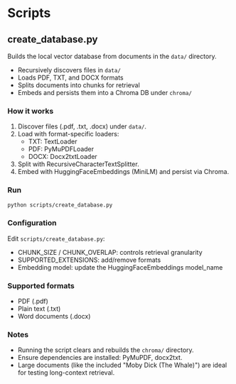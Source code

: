 # Scripts

## create_database.py
Builds the local vector database from documents in the `data/` directory.

- Recursively discovers files in `data/`
- Loads PDF, TXT, and DOCX formats
- Splits documents into chunks for retrieval
- Embeds and persists them into a Chroma DB under `chroma/`

### How it works
1. Discover files (.pdf, .txt, .docx) under `data/`.
2. Load with format-specific loaders:
   - TXT: TextLoader
   - PDF: PyMuPDFLoader
   - DOCX: Docx2txtLoader
3. Split with RecursiveCharacterTextSplitter.
4. Embed with HuggingFaceEmbeddings (MiniLM) and persist via Chroma.

### Run
```bash
python scripts/create_database.py
```

### Configuration
Edit `scripts/create_database.py`:
- CHUNK_SIZE / CHUNK_OVERLAP: controls retrieval granularity
- SUPPORTED_EXTENSIONS: add/remove formats
- Embedding model: update the HuggingFaceEmbeddings model_name

### Supported formats
- PDF (.pdf)
- Plain text (.txt)
- Word documents (.docx)

### Notes
- Running the script clears and rebuilds the `chroma/` directory.
- Ensure dependencies are installed: PyMuPDF, docx2txt.
- Large documents (like the included "Moby Dick (The Whale)") are ideal for testing long-context retrieval.
